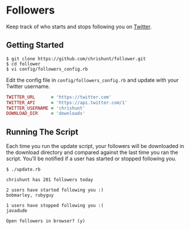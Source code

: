 # Followers

Keep track of who starts and stops following you on
[Twitter](https://twitter.com).

## Getting Started

```
$ git clone https://github.com/chrishunt/follower.git
$ cd follower
$ vi config/followers_config.rb
```

Edit the config file in `config/followers_config.rb` and update with your
Twitter username.

```ruby
TWITTER_URL      = 'https://twitter.com'
TWITTER_API      = 'https://api.twitter.com/1'
TWITTER_USERNAME = 'chrishunt'
DOWNLOAD_DIR     = 'downloads'
```

## Running The Script

Each time you run the update script, your followers will be downloaded in the
download directory and compared against the last time you ran the script.
You'll be notified if a user has started or stopped following you.

```
$ ./update.rb

chrishunt has 201 followers today

2 users have started following you :)
bobmarley, rubyguy

1 users have stopped following you :(
javadude

Open followers in browser? (y)
```
